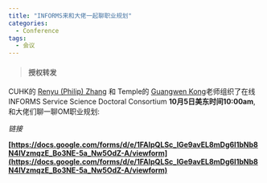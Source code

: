 ```yaml
---
title: "INFORMS来和大佬一起聊职业规划"
categories:
  - Conference
tags:
  - 会议
---
```


>#### 授权转发
  
CUHK的 [Renyu (Philip) Zhang](https://rphilipzhang.github.io/rphilipzhang/) 和 Temple的 [Guangwen Kong](https://www.fox.temple.edu/directory/guangwen-crystal-kong-tul69180)老师组织了在线INFORMS Service Science Doctoral Consortium **10月5日美东时间10:00am**, 和大佬们聊一聊OM职业规划:


*链接*

**[https://docs.google.com/forms/d/e/1FAIpQLSc_lGe9avEL8mDg6l1bNb8N4IVzmqzE_Bo3NE-5a_Nw5OdZ-A/viewform](https://docs.google.com/forms/d/e/1FAIpQLSc_lGe9avEL8mDg6l1bNb8N4IVzmqzE_Bo3NE-5a_Nw5OdZ-A/viewform)**

<img src="{{ site.url }}{{ site.baseurl }}/assets/images/posts/posts_img/2023-09-17-informs-poster.png" alt="">
<img src="{{ site.url }}{{ site.baseurl }}/assets/images/posts/posts_img/2023-09-17-informs-google-sheet.png" alt="">